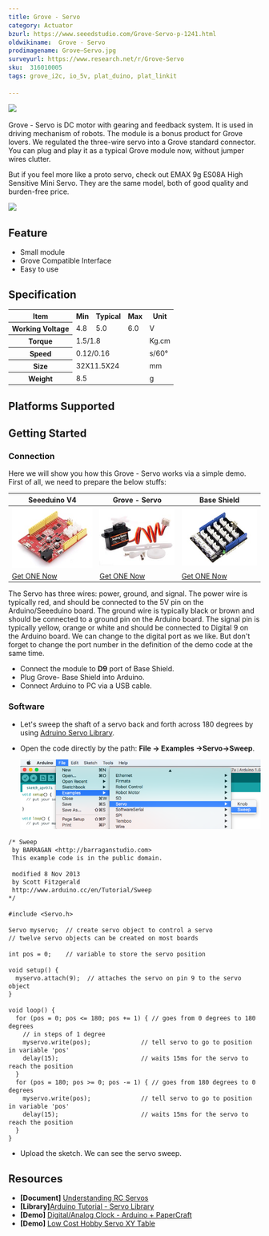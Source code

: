 ```yaml
---
title: Grove - Servo
category: Actuator
bzurl: https://www.seeedstudio.com/Grove-Servo-p-1241.html
oldwikiname:  Grove - Servo
prodimagename: Grove—Servo.jpg
surveyurl: https://www.research.net/r/Grove-Servo
sku:  316010005
tags: grove_i2c, io_5v, plat_duino, plat_linkit

---
```

![](https://github.com/SeeedDocument/Grove-Servo/raw/master/img/Grove—Servo.jpg)

Grove - Servo is DC motor with gearing and feedback system. It is used in driving mechanism of robots. The module is a bonus product for Grove lovers. We regulated the three-wire servo into a Grove standard connector. You can plug and play it as a typical Grove module now, without jumper wires clutter.

But if you feel more like a proto servo, check out EMAX 9g ES08A High Sensitive Mini Servo. They are the same model, both of good quality and burden-free price.

[![](https://github.com/SeeedDocument/Seeed-WiKi/raw/master/docs/images/300px-Get_One_Now_Banner-ragular.png)](https://www.seeedstudio.com/Grove-Servo-p-1241.html)

Feature
---
*   Small module
*   Grove Compatible Interface
*   Easy to use

Specification
---
<table  cellspacing="0" width="80%">
<tr>
<th scope="col"> Item
</th>
<th scope="col"> Min
</th>
<th scope="col"> Typical
</th>
<th scope="col"> Max
</th>
<th scope="col"> Unit
</th></tr>
<tr>
<th> Working Voltage
</th>
<td> 4.8
</td>
<td> 5.0
</td>
<td> 6.0
</td>
<td> V
</td></tr>
<tr>
<th> Torque
</td>
<td colspan="3"> 1.5/1.8
</td>
<td> Kg.cm
</td></tr>
<tr>
<th scope="row"> Speed
</th>
<td colspan="3"> 0.12/0.16
</td>
<td> s/60°
</td></tr>
<tr>
<th scope="row"> Size
</th>
<td colspan="3"> 32X11.5X24
</td>
<td> mm
</td></tr>
<tr>
<th scope="row"> Weight
</th>
<td colspan="3"> 8.5
</td>
<td> g
</td></tr></table>

Platforms Supported
-------------------

Getting Started
---
### Connection

Here we will show you how this Grove - Servo works via a simple demo. First of all, we need to prepare the below stuffs:

| Seeeduino V4 | Grove - Servo | Base Shield |
|--------------|-------------|-----------------|
|![enter image description here](https://raw.githubusercontent.com/SeeedDocument/Grove_Light_Sensor/master/images/gs_1.jpg)|![enter image description here](https://github.com/SeeedDocument/Grove-Servo/raw/master/img/Grove%20Servo_s.jpg)|![enter image description here](https://raw.githubusercontent.com/SeeedDocument/Grove_Light_Sensor/master/images/gs_4.jpg)|
|[Get ONE Now](http://www.seeedstudio.com/Seeeduino-V4.2-p-2517.html)|[Get ONE Now](https://www.seeedstudio.com/Grove-Servo-p-1241.html)|[Get ONE Now](https://www.seeedstudio.com/Base-Shield-V2-p-1378.html)|

The Servo has three wires: power, ground, and signal. The power wire is typically red, and should be connected to the 5V pin on the Arduino/Seeeduino board. The ground wire is typically black or brown and should be connected to a ground pin on the Arduino board. The signal pin is typically yellow, orange or white and should be connected to Digital 9 on the Arduino board. We can change to the digital port as we like. But don't forget to change the port number in the definition of the demo code at the same time.

-   Connect the module to **D9** port of Base Shield.
-   Plug Grove- Base Shield into Arduino.
-   Connect Arduino to PC via a USB cable.


### Software

- Let's sweep the shaft of a servo back and forth across 180 degrees by using [Adruino Servo Library](http://arduino.cc/en/Reference/Servo).
- Open the code directly by the path: **File -> Examples ->Servo->Sweep**.

  ![](https://github.com/SeeedDocument/Grove-Servo/raw/master/img/library%20example.jpg)

```
/* Sweep
 by BARRAGAN <http://barraganstudio.com>
 This example code is in the public domain.

 modified 8 Nov 2013
 by Scott Fitzgerald
 http://www.arduino.cc/en/Tutorial/Sweep
*/

#include <Servo.h>

Servo myservo;  // create servo object to control a servo
// twelve servo objects can be created on most boards

int pos = 0;    // variable to store the servo position

void setup() {
  myservo.attach(9);  // attaches the servo on pin 9 to the servo object
}

void loop() {
  for (pos = 0; pos <= 180; pos += 1) { // goes from 0 degrees to 180 degrees
    // in steps of 1 degree
    myservo.write(pos);              // tell servo to go to position in variable 'pos'
    delay(15);                       // waits 15ms for the servo to reach the position
  }
  for (pos = 180; pos >= 0; pos -= 1) { // goes from 180 degrees to 0 degrees
    myservo.write(pos);              // tell servo to go to position in variable 'pos'
    delay(15);                       // waits 15ms for the servo to reach the position
  }
}
```

- Upload the sketch. We can see the servo sweep.

Resources
---------

- **[Document]** [Understanding RC Servos](http://www.rchelicopterfun.com/rc-servos.html)
- **[Library]**[Arduino Tutorial - Servo Library](https://www.arduino.cc/en/Reference/Servo)
- **[Demo]** [Digital/Analog Clock - Arduino + PaperCraft](http://www.instructables.com/id/DigitalAnalog-Clock-Arduino-PaperCraft/?ALLSTEPS)
- **[Demo]** [Low Cost Hobby Servo XY Table](http://www.instructables.com/id/Low-Cost-Hobby-Servo-XY-Table/?ALLSTEPS)
